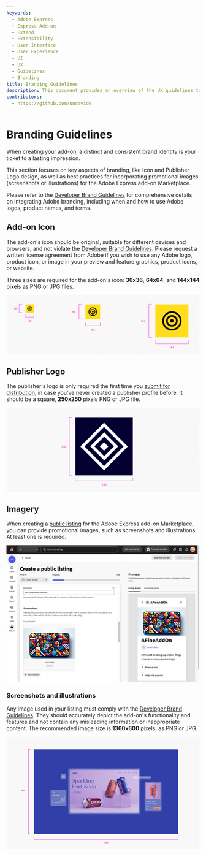 ```yaml
---
keywords:
  - Adobe Express
  - Express Add-on 
  - Extend
  - Extensibility
  - User Interface
  - User Experience
  - UI
  - UX
  - Guidelines
  - Branding
title: Branding Guidelines
description: This document provides an overview of the UX guidelines to follow when designing your Adobe Express add-on.
contributors:
  - https://github.com/undavide
---
```


# Branding Guidelines

When creating your add-on, a distinct and consistent brand identity is your ticket to a lasting impression.

This section focuses on key aspects of branding, like Icon and Publisher Logo design, as well as best practices for incorporating promotional images (screenshots or illustrations) for the Adobe Express add-on Marketplace.

Please refer to the [Developer Brand Guidelines](https://developer.adobe.com/express/embed-sdk/docs/assets/34359598a6bd85d69f1f09839ec43e12/Adobe_Express_Partner_Program_brand_guide.pdf) for comprehensive details on integrating Adobe branding, including when and how to use Adobe logos, product names, and terms.

## Add-on Icon

The add-on's icon should be original, suitable for different devices and browsers, and not violate the [Developer Brand Guidelines](https://developer.adobe.com/express/embed-sdk/docs/assets/34359598a6bd85d69f1f09839ec43e12/Adobe_Express_Partner_Program_brand_guide.pdf). Please request a written license agreement from Adobe if you wish to use any Adobe logo, product icon, or image in your preview and feature graphics, product icons, or website.

Three sizes are required for the add-on's icon: **36x36**, **64x64**, and **144x144** pixels as PNG or JPG files.

![add-on icon](./img/branding_add-on-icon.png)

## Publisher Logo

The publisher's logo is only required the first time you [submit for distribution](../../distribute/public-dist.md#2-prepare-your-assets), in case you've never created a publisher profile before. It should be a square, **250x250** pixels PNG or JPG file.

![publisher logo](./img/branding_publisher-logo.png)

## Imagery

When creating a [public listing](../../distribute/public-dist.md) for the Adobe Express add-on Marketplace, you can provide promotional images, such as screenshots and illustrations. At least one is required.

![screenshots and illustrations](../../distribute/img/public-listing-screenshots-v2.png)

### Screenshots and illustrations

Any image used in your listing must comply with the [Developer Brand Guidelines](https://developer.adobe.com/express/embed-sdk/docs/assets/34359598a6bd85d69f1f09839ec43e12/Adobe_Express_Partner_Program_brand_guide.pdf). They should accurately depict the add-on's functionality and features and not contain any misleading information or inappropriate content. The recommended image size is **1360x800** pixels, as PNG or JPG.

![screenshots and illustrations](./img/branding_screenshot.png)
